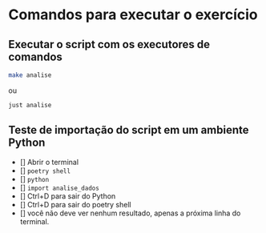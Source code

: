 # Comandos para executar o exercício


## Executar o script com os executores de comandos
```bash
make analise
```
ou 
```bash
just analise
```

## Teste de importação do script em um ambiente Python
- [] Abrir o terminal
- [] `poetry shell`
- [] `python`
- [] `import analise_dados`
- [] Ctrl+D para sair do Python
- [] Ctrl+D para sair do poetry shell
- [] você não deve ver nenhum resultado, apenas a próxima linha do terminal.
